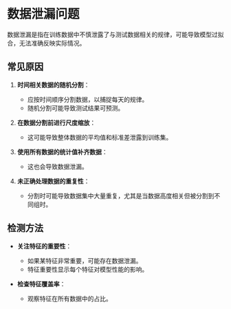 # 数据泄漏问题

数据泄漏是指在训练数据中不慎泄露了与测试数据相关的规律，可能导致模型过拟合，无法准确反映实际情况。

## 常见原因

1. **时间相关数据的随机分割**：
   - 应按时间顺序分割数据，以捕捉每天的规律。
   - 随机分割可能导致测试结果可预测。

2. **在数据分割前进行尺度缩放**：
   - 这可能导致整体数据的平均值和标准差泄露到训练集。

3. **使用所有数据的统计值补齐数据**：
   - 这也会导致数据泄漏。

4. **未正确处理数据的重复性**：
   - 分割时可能导致数据集中大量重复，尤其是当数据高度相关但被分割到不同组时。

## 检测方法

- **关注特征的重要性**：
  - 如果某特征非常重要，可能存在数据泄漏。
  - 特征重要性显示每个特征对模型性能的影响。

- **检查特征覆盖率**：
  - 观察特征在所有数据中的占比。
